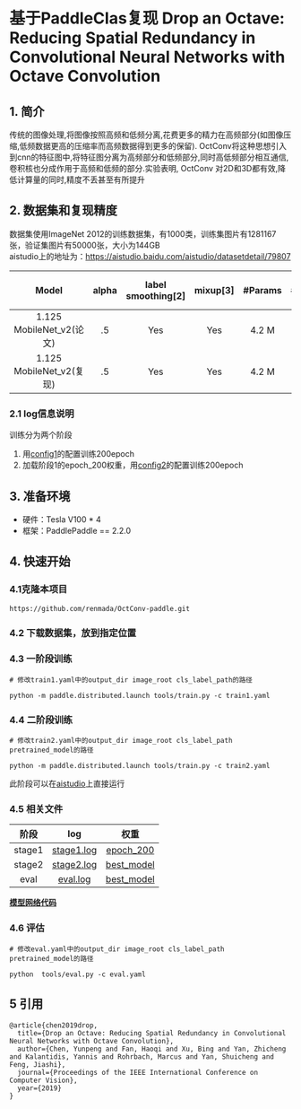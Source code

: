 # 基于PaddleClas复现 Drop an Octave: Reducing Spatial Redundancy in Convolutional Neural Networks with Octave Convolution
## 1. 简介
传统的图像处理,将图像按照高频和低频分离,花费更多的精力在高频部分(如图像压缩,低频数据更高的压缩率而高频数据得到更多的保留). OctConv将这种思想引入到cnn的特征图中,将特征图分离为高频部分和低频部分,同时高低频部分相互通信,卷积核也分成作用于高频和低频的部分.实验表明, OctConv 对2D和3D都有效,降低计算量的同时,精度不丢甚至有所提升

## 2. 数据集和复现精度
数据集使用ImageNet 2012的训练数据集，有1000类，训练集图片有1281167张，验证集图片有50000张，大小为144GB  
aistudio上的地址为：https://aistudio.baidu.com/aistudio/datasetdetail/79807  

|         Model        | alpha | label smoothing[2] | mixup[3] |#Params | #FLOPs |  Top1 / Top5 |
|:--------------------:|:-----:|:------------------:|:--------:|:------:|:------:|:------------:|
| 1.125 MobileNet_v2(论文)|  .5   |         Yes        |   Yes       |  4.2 M |  295 M | 73.0 / 91.2 |
| 1.125 MobileNet_v2(复现)|  .5 |         Yes        |   Yes    | 4.2 M | - |  72.95 / - |
 

### 2.1 log信息说明
训练分为两个阶段
1. 用[config1](train1.yaml)的配置训练200epoch
2. 加载阶段1的epoch_200权重，用[config2](train2.yaml)的配置训练200epoch


## 3. 准备环境
* 硬件：Tesla V100 * 4
* 框架：PaddlePaddle == 2.2.0
## 4. 快速开始
### 4.1克隆本项目
```
https://github.com/renmada/OctConv-paddle.git
```
### 4.2 下载数据集，放到指定位置
### 4.3 一阶段训练
```
# 修改train1.yaml中的output_dir image_root cls_label_path的路径

python -m paddle.distributed.launch tools/train.py -c train1.yaml
```
### 4.4 二阶段训练
```
# 修改train2.yaml中的output_dir image_root cls_label_path pretrained_model的路径

python -m paddle.distributed.launch tools/train.py -c train2.yaml
```
此阶段可以在[aistudio](https://aistudio.baidu.com/aistudio/clusterprojectdetail/3199634)上直接运行

### 4.5 相关文件
|         阶段        | log | 权重 |
|:--------------------:|:-----:|:------------------:|
| stage1|  [stage1.log](./log/stage1.log)   | [epoch_200](https://aistudio.baidu.com/aistudio/datasetdetail/122215)|  
| stage2|  [stage2.log](./log/stage2.log)|  [best_model](https://aistudio.baidu.com/aistudio/datasetdetail/122215) | 
|eval|[eval.log](./log/eval.log)|[best_model](https://aistudio.baidu.com/aistudio/datasetdetail/122215)|

**[模型网络代码](./ppcls/arch/backbone/model_zoo/oct_mobilenet_v2.py)**

### 4.6 评估
```
# 修改eval.yaml中的output_dir image_root cls_label_path pretrained_model的路径

python  tools/eval.py -c eval.yaml
```

## 5 引用
```
@article{chen2019drop,
  title={Drop an Octave: Reducing Spatial Redundancy in Convolutional Neural Networks with Octave Convolution},
  author={Chen, Yunpeng and Fan, Haoqi and Xu, Bing and Yan, Zhicheng and Kalantidis, Yannis and Rohrbach, Marcus and Yan, Shuicheng and Feng, Jiashi},
  journal={Proceedings of the IEEE International Conference on Computer Vision},
  year={2019}
}
```